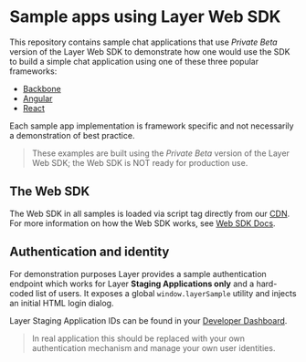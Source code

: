 # Sample apps using Layer Web SDK

This repository contains sample chat applications that use *Private Beta* version of the Layer Web SDK to demonstrate how one would use the SDK to build a simple chat application using one of these three popular frameworks:

 - [Backbone](./backbone)
 - [Angular](./angular)
 - [React](./react)

Each sample app implementation is framework specific and not necessarily a demonstration of best practice.

> These examples are built using the *Private Beta* version of the Layer Web SDK; the Web SDK is NOT ready for production use.

## The Web SDK

The Web SDK in all samples is loaded via script tag directly from our [CDN](http://static.layer.com/sdk/layer-private-beta.js). For more information on how the Web SDK works, see [Web SDK Docs](http://static.layer.com/sdk/docs).

## Authentication and identity

For demonstration purposes Layer provides a sample authentication endpoint which works for Layer **Staging Applications only** and a hard-coded list of users. It exposes a global `window.layerSample` utility and injects an initial HTML login dialog.

Layer Staging Application IDs can be found in your [Developer Dashboard](https://developer.layer.com/projects/keys).

> In real application this should be replaced with your own authentication mechanism and manage your own user identities.
